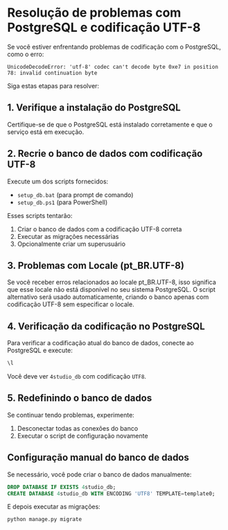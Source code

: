 # Resolução de problemas com PostgreSQL e codificação UTF-8

Se você estiver enfrentando problemas de codificação com o PostgreSQL, como o erro:
```
UnicodeDecodeError: 'utf-8' codec can't decode byte 0xe7 in position 78: invalid continuation byte
```

Siga estas etapas para resolver:

## 1. Verifique a instalação do PostgreSQL

Certifique-se de que o PostgreSQL está instalado corretamente e que o serviço está em execução.

## 2. Recrie o banco de dados com codificação UTF-8

Execute um dos scripts fornecidos:
- `setup_db.bat` (para prompt de comando)
- `setup_db.ps1` (para PowerShell)

Esses scripts tentarão:
1. Criar o banco de dados com a codificação UTF-8 correta
2. Executar as migrações necessárias
3. Opcionalmente criar um superusuário

## 3. Problemas com Locale (pt_BR.UTF-8)

Se você receber erros relacionados ao locale pt_BR.UTF-8, isso significa que esse locale não está disponível no seu sistema PostgreSQL. O script alternativo será usado automaticamente, criando o banco apenas com codificação UTF-8 sem especificar o locale.

## 4. Verificação da codificação no PostgreSQL

Para verificar a codificação atual do banco de dados, conecte ao PostgreSQL e execute:
```sql
\l
```

Você deve ver `4studio_db` com codificação `UTF8`.

## 5. Redefinindo o banco de dados

Se continuar tendo problemas, experimente:
1. Desconectar todas as conexões do banco
2. Executar o script de configuração novamente

## Configuração manual do banco de dados

Se necessário, você pode criar o banco de dados manualmente:

```sql
DROP DATABASE IF EXISTS 4studio_db;
CREATE DATABASE 4studio_db WITH ENCODING 'UTF8' TEMPLATE=template0;
```

E depois executar as migrações:
```
python manage.py migrate
```
